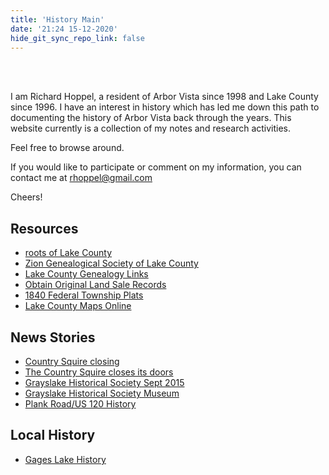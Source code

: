 ```yaml
---
title: 'History Main'
date: '21:24 15-12-2020'
hide_git_sync_repo_link: false
---
```


<link id="linkstyle" rel='stylesheet' href='/css/ava.css'/>

<br>
<br>

I am Richard Hoppel, a resident of Arbor Vista since 1998 and Lake County since 1996. I have an interest in history which has led me down this path to documenting the history of Arbor Vista back through the years. This website currently is a collection of my notes and research activities.

Feel free to browse around.

If you would like to participate or comment on my information, you can contact me at <rhoppel@gmail.com>

Cheers!

## Resources
- [roots of Lake County ](http://sites.rootsweb.com/~ilzgs/lchist.html)
- [Zion Genealogical Society of Lake County](http://sites.rootsweb.com/~ilzgs/index.html)
- [Lake County Genealogy Links](http://sites.rootsweb.com/~ilzgs/lakelink.html)
- [Obtain Original Land Sale Records](https://cyberdriveillinois.com/departments/archives/databases/data_lan.html)
- [1840 Federal Township Plats](https://maps.lakecountyil.gov/GLO/swipe.html?x=290&y=169)
- [Lake County Maps Online](https://maps.lakecountyil.gov/mapsonline/)

## News Stories
- [Country Squire closing](https://patch.com/illinois/grayslake/end-of-an-era-a-look-back-at-the-country-squire)
- [The Country Squire closes its doors](https://patch.com/illinois/grayslake/the-country-squire-closes-its-doors)
- [Grayslake Historical Society Sept 2015](https://grayslakehistory.org/wp-content/uploads/Sep-2015.pdf)
- [Grayslake Historical Society Museum](https://grayslakehistory.org/)
- [Plank Road/US 120 History](https://patch.com/illinois/grayslake/from-the-grayslake-historical-society-archives-plank-roads)

## Local History 
-  [Gages Lake History](https://sites.google.com/site/idlegages/history)
